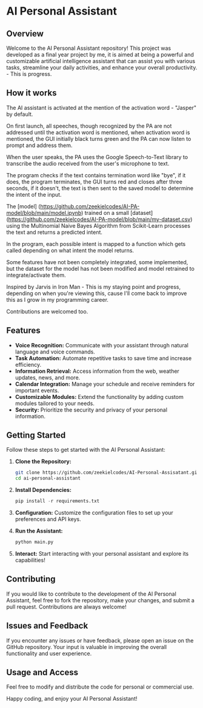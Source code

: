 # AI Personal Assistant

## Overview

Welcome to the AI Personal Assistant repository! This project was developed as a final year project by me, it is aimed at being a powerful and customizable artificial intelligence assistant that can assist you with various tasks, streamline your daily activities, and enhance your overall productivity. - This is progress.

## How it works
The AI assistant is activated at the mention of the activation word - "Jasper" by default.

On first launch, all speeches, though recognized by the PA are not addressed until the activation word is mentioned, when activation word is mentioned, the GUI initially black turns green and the PA can now listen to prompt and address them.

When the user speaks, the PA uses the Google Speech-to-Text library to transcribe the audio received from the user's microphone to text.

The program checks if the text contains termination word like "bye", if it does, the program terminates, the GUI turns red and closes after three seconds, if it doesn't, the text is then sent to the saved model to determine the intent of the input.

The [model] (https://github.com/zeekielcodes/AI-PA-model/blob/main/model.ipynb) trained on a small [dataset] (https://github.com/zeekielcodes/AI-PA-model/blob/main/my-dataset.csv) using the Multinomial Naive Bayes Algorithm from Scikit-Learn processes the text and returns a predicted intent.

In the program, each possible intent is mapped to a function which gets called depending on what intent the model returns.

Some features have not been completely integrated, some implemented, but the dataset for the model has not been modified and model retrained to integrate/activate them.

Inspired by Jarvis in Iron Man - This is my staying point and progress, depending on when you're viewing this, cause I'll come back to improve this as I grow in my programming career.

Contributions are welcomed too.

## Features

- **Voice Recognition:** Communicate with your assistant through natural language and voice commands.
- **Task Automation:** Automate repetitive tasks to save time and increase efficiency.
- **Information Retrieval:** Access information from the web, weather updates, news, and more.
- **Calendar Integration:** Manage your schedule and receive reminders for important events.
- **Customizable Modules:** Extend the functionality by adding custom modules tailored to your needs.
- **Security:** Prioritize the security and privacy of your personal information.

## Getting Started

Follow these steps to get started with the AI Personal Assistant:

1. **Clone the Repository:**
   ```bash
   git clone https://github.com/zeekielcodes/AI-Personal-Assisatant.git
   cd ai-personal-assistant

2. **Install Dependencies:**
   ```python
   pip install -r requirements.txt

4. **Configuration:**
Customize the configuration files to set up your preferences and API keys.

5. **Run the Assistant:**
   ```python
   python main.py

7. **Interact:**
Start interacting with your personal assistant and explore its capabilities!

## Contributing

If you would like to contribute to the development of the AI Personal Assistant, feel free to fork the repository, make your changes, and submit a pull request. Contributions are always welcome!

## Issues and Feedback

If you encounter any issues or have feedback, please open an issue on the GitHub repository. Your input is valuable in improving the overall functionality and user experience.

## Usage and Access

Feel free to modify and distribute the code for personal or commercial use.

Happy coding, and enjoy your AI Personal Assistant!
